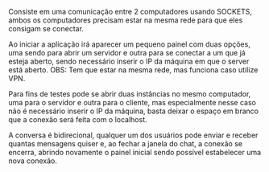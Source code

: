 Consiste em uma comunicação entre 2 computadores usando SOCKETS, ambos os computadores precisam estar na mesma rede para que eles consigam se conectar.

Ao iniciar a aplicação irá aparecer um pequeno painel com duas opções, uma sendo para abrir um servidor e outra para se conectar a um que já esteja aberto, sendo necessário inserir o IP da máquina em que o server está aberto. OBS: Tem que estar na mesma rede, mas funciona caso utilize VPN.

Para fins de testes pode se abrir duas instâncias no mesmo computador, uma para o servidor e outra para o cliente, mas especialmente nesse caso não é necessário inserir o IP da máquina, basta deixar o espaço em branco que a conexão será feita com o localhost.

A conversa é bidirecional, qualquer um dos usuários pode enviar e receber quantas mensagens quiser e, ao fechar a janela do chat, a conexão se encerra, abrindo novamente o painel inicial sendo possível estabelecer uma nova conexão.
